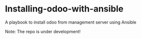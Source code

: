 # Installing-odoo-with-ansible
A playbook to install odoo from management server using Ansible

Note: The repo is under development!
